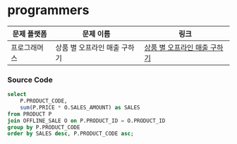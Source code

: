 # programmers

| 문제 플랫폼   | 문제 이름           | 링크                                   |
|---------------|--------------------|----------------------------------------|
| 프로그래머스          | 상품 별 오프라인 매출 구하기          | [상품 별 오프라인 매출 구하기](https://school.programmers.co.kr/learn/courses/30/lessons/131533) |

### Source Code
```sql
select 
    P.PRODUCT_CODE, 
    sum(P.PRICE * O.SALES_AMOUNT) as SALES
from PRODUCT P
join OFFLINE_SALE O on P.PRODUCT_ID = O.PRODUCT_ID
group by P.PRODUCT_CODE
order by SALES desc, P.PRODUCT_CODE asc;
```

